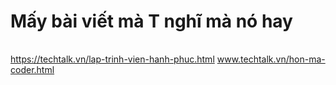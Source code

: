 # Mấy bài viết mà T nghĩ mà nó hay
|   |
|---|
https://techtalk.vn/lap-trinh-vien-hanh-phuc.html
www.techtalk.vn/hon-ma-coder.html
